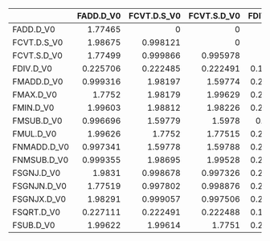 |             |   FADD.D_V0 |   FCVT.D.S_V0 |   FCVT.S.D_V0 |   FDIV.D_V0 |   FMADD.D_V0 |   FMAX.D_V0 |   FMIN.D_V0 |   FMSUB.D_V0 |   FMUL.D_V0 |   FNMADD.D_V0 |   FNMSUB.D_V0 |   FSGNJ.D_V0 |   FSGNJN.D_V0 |   FSGNJX.D_V0 |   FSQRT.D_V0 |   FSUB.D_V0 |
|:------------|------------:|--------------:|--------------:|------------:|-------------:|------------:|------------:|-------------:|------------:|--------------:|--------------:|-------------:|--------------:|--------------:|-------------:|------------:|
| FADD.D_V0   |    1.77465  |      0        |      0        |    0        |     0        |    0        |    0        |     0        |    0        |      0        |      0        |     0        |      0        |      0        |     0        |     0       |
| FCVT.D.S_V0 |    1.98675  |      0.998121 |      0        |    0        |     0        |    0        |    0        |     0        |    0        |      0        |      0        |     0        |      0        |      0        |     0        |     0       |
| FCVT.S.D_V0 |    1.77499  |      0.999866 |      0.995978 |    0        |     0        |    0        |    0        |     0        |    0        |      0        |      0        |     0        |      0        |      0        |     0        |     0       |
| FDIV.D_V0   |    0.225706 |      0.222485 |      0.222491 |    0.111434 |     0        |    0        |    0        |     0        |    0        |      0        |      0        |     0        |      0        |      0        |     0        |     0       |
| FMADD.D_V0  |    0.999316 |      1.98197  |      1.59774  |    0.222487 |     0.995482 |    0        |    0        |     0        |    0        |      0        |      0        |     0        |      0        |      0        |     0        |     0       |
| FMAX.D_V0   |    1.7752   |      1.98179  |      1.99629  |    0.225794 |     0.997682 |    1.99611  |    0        |     0        |    0        |      0        |      0        |     0        |      0        |      0        |     0        |     0       |
| FMIN.D_V0   |    1.99603  |      1.98812  |      1.98226  |    0.222484 |     0.997252 |    1.99631  |    1.9963   |     0        |    0        |      0        |      0        |     0        |      0        |      0        |     0        |     0       |
| FMSUB.D_V0  |    0.996696 |      1.59779  |      1.5978   |    0.22585  |     0.999347 |    0.996714 |    0.998536 |     0.99929  |    0        |      0        |      0        |     0        |      0        |      0        |     0        |     0       |
| FMUL.D_V0   |    1.99626  |      1.7752   |      1.77515  |    0.225867 |     0.999365 |    1.77504  |    1.77517  |     0.999189 |    1.99363  |      0        |      0        |     0        |      0        |      0        |     0        |     0       |
| FNMADD.D_V0 |    0.997341 |      1.59778  |      1.59788  |    0.222487 |     0.997432 |    0.999303 |    0.999342 |     0.999349 |    0.999265 |      0.999248 |      0        |     0        |      0        |      0        |     0        |     0       |
| FNMSUB.D_V0 |    0.999355 |      1.98695  |      1.99528  |    0.222486 |     0.997472 |    0.999322 |    0.997209 |     0.999352 |    0.997435 |      0.999294 |      0.999312 |     0        |      0        |      0        |     0        |     0       |
| FSGNJ.D_V0  |    1.9831   |      0.998678 |      0.997326 |    0.222484 |     0.995214 |    1.99612  |    1.99373  |     0.997304 |    1.77513  |      0.99931  |      0.996618 |     0.997353 |      0        |      0        |     0        |     0       |
| FSGNJN.D_V0 |    1.77519  |      0.997802 |      0.998876 |    0.227539 |     0.997671 |    1.99603  |    1.98738  |     0.999285 |    1.77521  |      0.999352 |      0.999338 |     0.999803 |      0.998893 |      0        |     0        |     0       |
| FSGNJX.D_V0 |    1.98291  |      0.999057 |      0.997506 |    0.222488 |     0.999335 |    1.99616  |    1.99627  |     0.99929  |    1.99345  |      0.998597 |      0.996987 |     0.999814 |      0.997835 |      0.999777 |     0        |     0       |
| FSQRT.D_V0  |    0.227111 |      0.222491 |      0.222488 |    0.111455 |     0.222488 |    0.222495 |    0.222505 |     0.222501 |    0.223319 |      0.225882 |      0.223268 |     0.222499 |      0.225925 |      0.222495 |     0.111431 |     0       |
| FSUB.D_V0   |    1.99622  |      1.99614  |      1.7751   |    0.222477 |     0.99935  |    1.99631  |    1.9961   |     0.999265 |    1.99617  |      0.999308 |      0.996898 |     1.98564  |      1.77523  |      1.99239  |     0.222503 |     1.98645 |